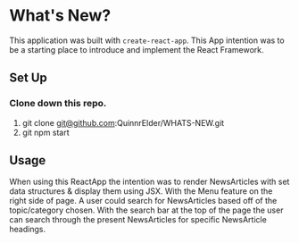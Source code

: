 # What's New?

This application was built with `create-react-app`.
This App intention was to be a starting place to introduce and implement the React Framework.  

## Set Up

### Clone down this repo.

1. git clone git@github.com:QuinnrElder/WHATS-NEW.git
2. git npm start

## Usage

When using this ReactApp the intention was to render NewsArticles with set data structures & display them using JSX. With the Menu feature on the right side of page. A user could search for NewsArticles based off of the topic/category chosen. With the search bar at the top of the page the user can search through the present NewsArticles for specific NewsArticle headings. 

